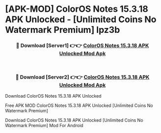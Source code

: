 # [APK-MOD] ColorOS Notes 15.3.18 APK Unlocked - [Unlimited Coins No Watermark Premium] lpz3b



<div align="center">
<h3>🔴 Download [Server1] 👉👉 <a href="https://momento.my/?title=ColorOS_Notes_15.3.18_APK_Unlocked">ColorOS Notes 15.3.18 APK Unlocked Mod Apk</a></h3><br>

<h3>🔴 Download [Server2] 👉👉 <a href="https://momento.my/?title=ColorOS_Notes_15.3.18_APK_Unlocked">ColorOS Notes 15.3.18 APK Unlocked Mod Apk</a></h3>
</div>



Download ColorOS Notes 15.3.18 APK Unlocked 

Free APK MOD ColorOS Notes 15.3.18 APK Unlocked [Unlimited Coins No Watermark Premium]

Download ColorOS Notes 15.3.18 APK Unlocked [Unlimited Coins No Watermark Premium] Mod For Android
